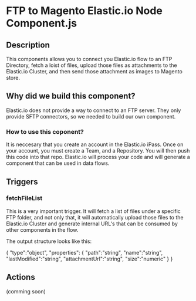 # FTP to Magento Elastic.io Node Component.js

## Description

This components allows you to connect you Elastic.io flow to an FTP Directory, fetch a loist of files, upload those files as attachments to the Elastic.io Cluster, and then send those attachment as images to Magento store.

## Why did we build this component?

Elastic.io does not provide a way to connect to an FTP server. They only provide SFTP connectors, so we needed to build our own component.

### How to use this coponent?

It is neccesary that you create an account in the Elastic.io iPass. Once on your account, you must create a Team, and a Repository. You will then push this code into that repo. Elastic.io will process your code and will generate a component that can be used in data flows.

## Triggers

### fetchFileList

This is a very important trigger. It will fetch a list of files under a specific FTP folder, and not only that, it will automatically upload those files to the Elastic.io Cluster and generate internal URL's that can be consumed by other components in the flow.

The output structure looks like this:

  {
    "type":"object",
    "properties": {
        "path":"string",
        "name":"string",
        "lastModified":"string",
        "attachmentUrl":"string",
        "size":"numeric"
    }
  }


## Actions

(comming soon)
